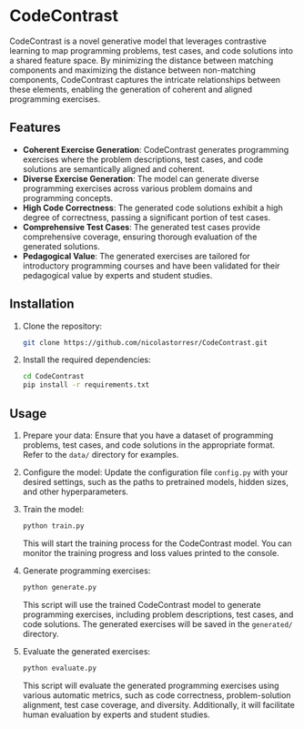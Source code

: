 # CodeContrast

CodeContrast is a novel generative model that leverages contrastive learning to map programming problems, test cases, and code solutions into a shared feature space. By minimizing the distance between matching components and maximizing the distance between non-matching components, CodeContrast captures the intricate relationships between these elements, enabling the generation of coherent and aligned programming exercises.

## Features

- **Coherent Exercise Generation**: CodeContrast generates programming exercises where the problem descriptions, test cases, and code solutions are semantically aligned and coherent.
- **Diverse Exercise Generation**: The model can generate diverse programming exercises across various problem domains and programming concepts.
- **High Code Correctness**: The generated code solutions exhibit a high degree of correctness, passing a significant portion of test cases.
- **Comprehensive Test Cases**: The generated test cases provide comprehensive coverage, ensuring thorough evaluation of the generated solutions.
- **Pedagogical Value**: The generated exercises are tailored for introductory programming courses and have been validated for their pedagogical value by experts and student studies.

## Installation

1. Clone the repository:

   ```bash
   git clone https://github.com/nicolastorresr/CodeContrast.git
   ```

2. Install the required dependencies:

   ```bash
   cd CodeContrast
   pip install -r requirements.txt
   ```

## Usage

1. Prepare your data: Ensure that you have a dataset of programming problems, test cases, and code solutions in the appropriate format. Refer to the `data/` directory for examples.

2. Configure the model: Update the configuration file `config.py` with your desired settings, such as the paths to pretrained models, hidden sizes, and other hyperparameters.

3. Train the model:

   ```bash
   python train.py
   ```

   This will start the training process for the CodeContrast model. You can monitor the training progress and loss values printed to the console.

4. Generate programming exercises:

   ```bash
   python generate.py
   ```

   This script will use the trained CodeContrast model to generate programming exercises, including problem descriptions, test cases, and code solutions. The generated exercises will be saved in the `generated/` directory.

5. Evaluate the generated exercises:

   ```bash
   python evaluate.py
   ```

   This script will evaluate the generated programming exercises using various automatic metrics, such as code correctness, problem-solution alignment, test case coverage, and diversity. Additionally, it will facilitate human evaluation by experts and student studies.
